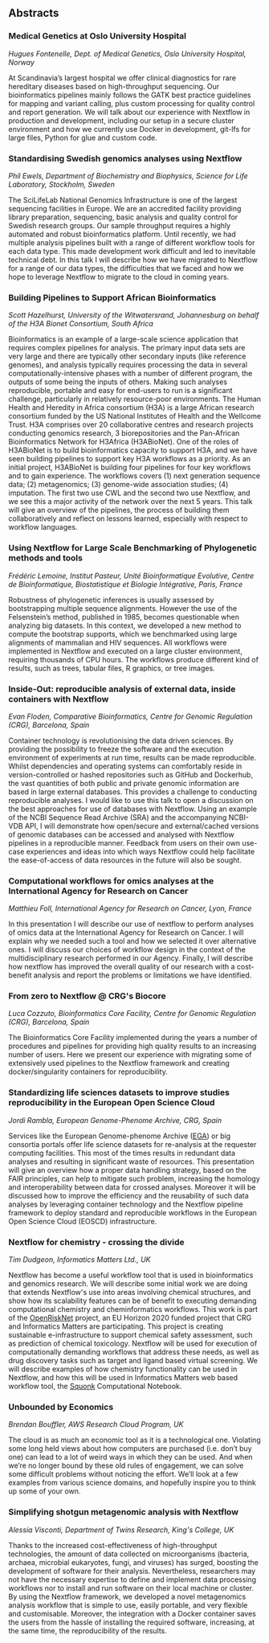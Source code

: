 

## Abstracts 

### Medical Genetics at Oslo University Hospital

*Hugues Fontenelle, Dept. of Medical Genetics, Oslo University Hospital, Norway*

At Scandinavia’s largest hospital we offer clinical diagnostics for rare hereditary diseases based on high-throughput sequencing. 
Our bioinformatics pipelines mainly follows the GATK best practice guidelines for mapping and variant calling, plus custom 
processing for quality control and report generation. We will talk about our experience with Nextflow in production and development, 
including our setup in a secure cluster environment and how we currently use Docker in development, git-lfs for large files, 
Python for glue and custom code.

### Standardising Swedish genomics analyses using Nextflow

*Phil Ewels, Department of Biochemistry and Biophysics, Science for Life Laboratory, Stockholm, Sweden* 

The SciLifeLab National Genomics Infrastructure is one of the largest sequencing facilities in Europe. 
We are an accredited facility providing library preparation, sequencing, basic analysis and quality control for 
Swedish research groups. Our sample throughput requires a highly automated and robust bioinformatics platform. 
Until recently, we had multiple analysis pipelines built with a range of different workflow tools for each data type. 
This made development work difficult and led to inevitable technical debt. In this talk I will describe how we 
have migrated to Nextflow for a range of our data types, the difficulties that we faced and how we hope to leverage 
Nextflow to migrate to the cloud in coming years.

### Building Pipelines to Support African Bioinformatics

*Scott Hazelhurst, University of the Witwatersrand, Johannesburg on behalf of the H3A Bionet Consortium, South Africa* 

Bioinformatics is an example of a large-scale science application that requires complex pipelines for analysis. 
The primary input data sets are very large and there are typically other secondary inputs (like reference genomes), 
and analysis typically requires processing the data in several computationally-intensive phases with a number of different 
program, the outputs of some being the inputs of others. Making such analyses reproducible, portable and easy for end-users 
to run is a significant challenge, particularly in relatively resource-poor environments. 
The Human Health and Heredity in Africa consortium (H3A) is a large African research consortium funded by the US National 
Institutes of Health and the Wellcome Trust. H3A comprises over 20 collaborative centres and research projects conducting 
genomics research, 3 biorepositories and the Pan-African Bioinformatics Network for H3Africa (H3ABioNet). One of the roles of 
H3ABioNet is to build bioinformatics capacity to support H3A, and we have seen building pipelines to support key H3A workflows 
as a priority.
As an initial project, H3ABioNet is building four pipelines for four key workflows and to gain experience. 
The workflows covers (1) next generation sequence data; (2) metagenomics; (3) genome-wide association studies; 
(4) imputation. The first two use CWL and the second two use Nextflow, and we see this a major activity of the 
network over the next 5 years. This talk will give an overview of the pipelines, the process of building them 
collaboratively and reflect on lessons learned, especially with respect to workflow languages.

### Using Nextflow for Large Scale Benchmarking of Phylogenetic methods and tools

*Frédéric Lemoine, Institut Pasteur, Unité Bioinformatique Evolutive, Centre de Bioinformatique, Biostatistique et Biologie Intégrative, Paris, France*

Robustness of phylogenetic inferences is usually assessed by bootstrapping multiple sequence alignments. 
However the use of the Felsenstein’s method, published in 1985, becomes questionable when analyzing big datasets. 
In this context, we developed a new method to compute the bootstrap supports, which we benchmarked using large alignments of mammalian and HIV sequences. All workflows were implemented in Nextflow and executed on a large cluster environment, requiring thousands of CPU hours. The workflows produce different kind of results, such as trees, tabular files, R graphics, or tree images.

### Inside-Out: reproducible analysis of external data, inside containers with Nextflow

*Evan Floden, Comparative Bioinformatics, Centre for Genomic Regulation (CRG), Barcelona, Spain*

Container technology is revolutionising the data driven sciences. By providing the possibility to freeze 
the software and the execution environment of experiments at run time, results can be made reproducible. 
Whilst dependencies and operating systems can comfortably reside in version-controlled or hashed repositories 
such as GitHub and Dockerhub, the vast quantities of both public and private genomic information are based in large 
external databases. This provides a challenge to conducting reproducible analyses. I would like to use this talk to 
open a discussion on the best approaches for use of databases with Nextflow. Using an example of the NCBI Sequence 
Read Archive (SRA) and the accompanying NCBI-VDB API, I will demonstrate how open/secure and external/cached versions 
of genomic databases can be accessed and analysed with Nextflow pipelines in a reproducible manner. Feedback from users 
on their own use-case experiences and ideas into which ways Nextflow could help facilitate the ease-of-access of data 
resources in the future will also be sought.

### Computational workflows for omics analyses at the International Agency for Research on Cancer

*Matthieu Foll, International Agency for Research on Cancer, Lyon, France*

In this presentation I will describe our use of nextflow to perform analyses of omics data at the International 
Agency for Research on Cancer. I will explain why we needed such a tool and how we selected it over alternative ones. 
I will discuss our choices of workflow design in the context of the multidisciplinary research performed in our Agency. 
Finally, I will describe how nextflow has improved the overall quality of our research with a cost-benefit analysis and 
report the problems or limitations we have identified.

### From zero to Nextflow @ CRG's Biocore

*Luca Cozzuto, Bioinformatics Core Facility, Centre for Genomic Regulation (CRG), Barcelona, Spain* 

The Bioinformatics Core Facility implemented during the years a number of procedures and pipelines for providing 
high quality results to an increasing number of users. Here we present our experience with migrating some of 
extensively used pipelines to the Nextflow framework and creating docker/singularity containers for reproducibility.


### Standardizing life sciences datasets to improve studies reproducibility in the European Open Science Cloud

*Jordi Rambla, European Genome-Phenome Archive, CRG, Spain*

Services like the European Genome-phenome Archive ([EGA](https://ega-archive.org)) or big consortia portals 
offer life science datasets for re-analysis at the requester computing facilities. This most of the times 
results in redundant data analyses and resulting in significant waste of resources. 
This presentation will give an overview how a proper data handling strategy, based on the FAIR principles, 
can help to mitigate such problem, increasing the homology and interoperability between data for crossed analyses. 
Moreover it will be discussed how to improve the efficiency and the reusability of such data analyses by 
leveraging container technology and the Nextflow pipeline framework to deploy standard and reproducible 
workflows in the European Open Science Cloud (EOSCD) infrastructure.


### Nextflow for chemistry - crossing the divide
	
*Tim Dudgeon, Informatics Matters Ltd., UK*

Nextflow has become a useful workflow tool that is used in bioinformatics and genomics research. 
We will describe some initial work we are doing that extends Nextflow's use into areas involving chemical 
structures, and show how its scalability features can be of benefit to executing demanding computational 
chemistry and cheminformatics workflows.
This work is part of the [OpenRiskNet](http://cordis.europa.eu/project/rcn/206759_en.html) project, 
an EU Horizon 2020 funded project that CRG and Informatics Matters are participating. 
This project is creating sustainable e-infrastructure to support chemical safety assessment, 
such as prediction of chemical toxicology. Nextflow will be used for execution of computationally 
demanding workflows that address these needs, as well as drug discovery tasks such as target and 
ligand based virtual screening. We will describe examples of how chemistry functionality can be 
used in Nextflow, and how this will be used in Informatics Matters web based workflow tool, 
the [Squonk](http://squonk.it) Computational Notebook.

### Unbounded by Economics

*Brendan Bouffler, AWS Research Cloud Program, UK*

The cloud is as much an economic tool as it is a technological one. Violating some long held 
views about how computers are purchased (i.e. don’t buy one) can lead to a lot of weird ways in which 
they can be used. And when we’re no longer bound by these old rules of engagement, we can solve some 
difficult problems without noticing the effort. We’ll look at a few examples from various science domains, 
and hopefully inspire you to think up some of your own.

### Simplifying shotgun metagenomic analysis with Nextflow

*Alessia Visconti, Department of Twins Research, King's College, UK*

Thanks to the increased cost-effectiveness of high-throughput technologies, the amount of data collected on microorganisms (bacteria, archaea, microbial eukaryotes, fungi, and viruses) has surged, boosting the development of software for their analysis. Nevertheless, researchers may not have the necessary expertise to define and implement data processing workflows nor to install and run software on their local machine or cluster.
By using the Nextflow framework, we developed a novel metagenomics analysis workflow that is simple to use, easily portable, and very flexible and customisable. Moreover, the integration with a Docker container saves the users from the hassle of installing the required software, increasing, at the same time, the reproducibility of the results.
